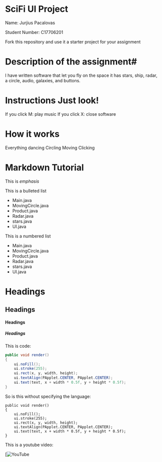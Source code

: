 # SciFi UI Project

Name: Jurjius Pacalovas

Student Number: C17706201

Fork this repository and use it a starter project for your assignment

# Description of the assignment#
I have written software that let you fly on the space it has stars, ship, radar, a circle, audio, galaxies, and buttons.


# Instructions Just look!
If you click M: play music
If you click X: close software

# How it works
Everything dancing
Circling
Moving
Clicking

# Markdown Tutorial

This is *emphasis*

This is a bulleted list

- Main.java
- MovingCircle.java
- Product.java
- Radar.java
- stars.java
- UI.java

This is a numbered list

- Main.java
- MovingCircle.java
- Product.java
- Radar.java
- stars.java
- UI.java


# Headings
## Headings
#### Headings
##### Headings

This is code:

```Java
public void render()
{
	ui.noFill();
	ui.stroke(255);
	ui.rect(x, y, width, height);
	ui.textAlign(PApplet.CENTER, PApplet.CENTER);
	ui.text(text, x + width * 0.5f, y + height * 0.5f);
}
```

So is this without specifying the language:

```
public void render()
{
	ui.noFill();
	ui.stroke(255);
	ui.rect(x, y, width, height);
	ui.textAlign(PApplet.CENTER, PApplet.CENTER);
	ui.text(text, x + width * 0.5f, y + height * 0.5f);
}
```

This is a youtube video:

[![YouTube](http://www.youtube.com/watch?v=xqJ6iatLnG0)



